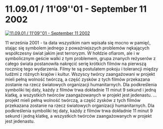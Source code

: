 11.09.01 / 11'09''01 - September 11 2002 
=============
[![11.09.01 / 11'09''01 - September 11 2002 ](http://vidos.pl/images/player.gif)](http://vidos.pl/11-09-01-11-09-01-september-11-2002)

 11 września 2001 - ta data wszystkim nam wpisała się mocno w pamięć, stając się symbolem jednego z poważniejszych problemów nękających współczesny świat jakim jest terroryzm. W hołdzie ofiarom, ale i w symbolicznym geście walki z tym problemem, grupa znanych reżyserów z całego świata postanowiła nakręcić serię krótkich filmów na pierwszą rocznicę tego wydarzenia. Filmy te są postulatem pokoju i tolerancji między ludźmi z różnych krajów i kultur. Wszyscy twórcy zaangażowani w projekt mieli pełną wolność twórczą, a część zysków z tych filmów przekazana zostanie na rzecz światowych organizacji humanitarnych. Dla podkreślenia symboliki tej daty, każdy z filmów trwa dokładnie 11 minut 9 sekund i jedną klatkę, a wszystkich twórców zaangażowanych w projekt jest jedenastu.   ... projekt mieli pełną wolność twórczą, a część zysków z tych filmów przekazana zostanie na rzecz światowych organizacji humanitarnych. Dla podkreślenia symboliki tej daty, każdy z filmów trwa dokładnie 11 minut 9 sekund i jedną klatkę, a wszystkich twórców zaangażowanych w projekt jest jedenastu.
